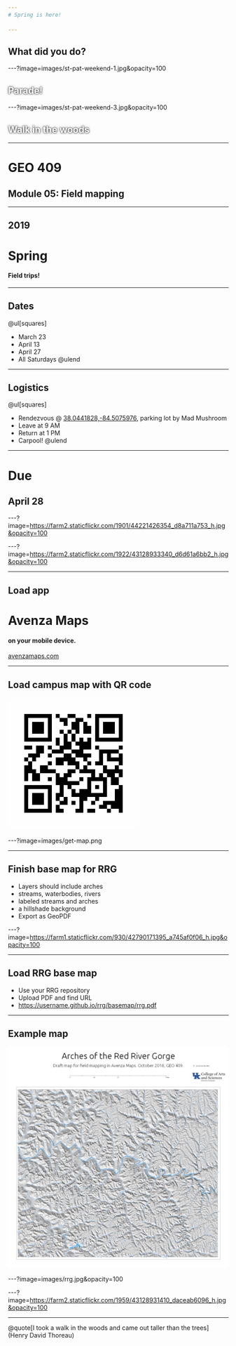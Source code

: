 ```yaml
---
# Spring is here!

---
```

## What did you do?

---?image=images/st-pat-weekend-1.jpg&opacity=100
<h2 style="text-shadow:0 0 2px #333, 0 0 5px #333;color:white">Parade!</h2>

---?image=images/st-pat-weekend-3.jpg&opacity=100
<h2 style="text-shadow:0 0 2px #333, 0 0 5px #333;color:white">Walk in the woods</h2>

---
# GEO 409
## Module 05: Field mapping


---
## 2019
# Spring
#### Field trips!


---
## Dates
@ul[squares]
* March 23
* April 13
* April 27
* All Saturdays
@ulend

---
## Logistics
@ul[squares]
* Rendezvous @ [38.0441828,-84.5075976](https://www.google.com/maps/@38.0441828,-84.5075976,19.55z), parking lot by Mad Mushroom
* Leave at 9 AM
* Return at 1 PM
* Carpool!
@ulend
---
# Due
## April 28

---?image=https://farm2.staticflickr.com/1901/44221426354_d8a711a753_h.jpg&opacity=100

---?image=https://farm2.staticflickr.com/1922/43128933340_d6d61a6bb2_h.jpg&opacity=100

---
## Load app
# Avenza Maps 
#### on your mobile device.
[avenzamaps.com](https://avenzamaps.com)

---
## Load campus map with QR code
![images/get-map.png](images/get-map.png)

---?image=images/get-map.png


---
## Finish base map for RRG
* Layers should include arches
* streams, waterbodies, rivers
* labeled streams and arches
* a hillshade background
* Export as GeoPDF

---?image=https://farm1.staticflickr.com/930/42790171395_a745af0f06_h.jpg&opacity=100

---
## Load RRG base map
* Use your RRG repository
* Upload PDF and find URL
* https://username.github.io/rrg/basemap/rrg.pdf

---
## Example map
![images/rrg.jpg](images/rrg.jpg)


---?image=images/rrg.jpg&opacity=100

---?image=https://farm2.staticflickr.com/1959/43128931410_daceab6096_h.jpg&opacity=100

---
@quote[I took a walk in the woods and came out taller than the trees](Henry David Thoreau)